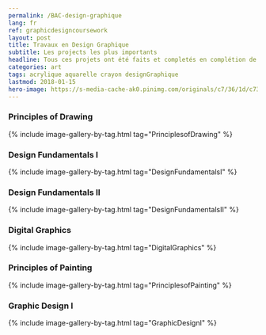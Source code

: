 ```yaml
---
permalink: /BAC-design-graphique
lang: fr
ref: graphicdesigncoursework
layout: post
title: Travaux en Design Graphique
subtitle: Les projects les plus importants
headline: Tous ces projets ont été faits et completés en complétion de mon BAC en design graphique à Pensacola Christian College.
categories: art
tags: acrylique aquarelle crayon designGraphique
lastmod: 2018-01-15
hero-image: https://s-media-cache-ak0.pinimg.com/originals/c7/36/1d/c7361de4dd13cb2506eed591e3eb1a2a.jpg
---
```

<h3>Principles of Drawing</h3>
{% include image-gallery-by-tag.html tag="PrinciplesofDrawing" %}

<h3>Design Fundamentals I</h3>
{% include image-gallery-by-tag.html tag="DesignFundamentalsI" %}

<h3>Design Fundamentals II</h3>
{% include image-gallery-by-tag.html tag="DesignFundamentalsII" %}

<h3>Digital Graphics</h3>
{% include image-gallery-by-tag.html tag="DigitalGraphics" %}

<h3>Principles of Painting</h3>
{% include image-gallery-by-tag.html tag="PrinciplesofPainting" %}

<h3>Graphic Design I</h3>
{% include image-gallery-by-tag.html tag="GraphicDesignI" %}
